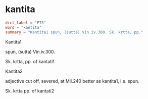 # kantita

``` toml
dict_label = "PTS"
word = "kantita"
summary = "Kantita1 spun, (sutta) Vin.iv.300. Sk. kṛtta, pp."
```

Kantita1

spun, (sutta) Vin.iv.300.

Sk. kṛtta, pp. of kantati1

Kantita2

adjective cut off, severed, at Mil.240 better as kantita1, i.e. spun.

Sk. kṛtta pp. of kantati2

